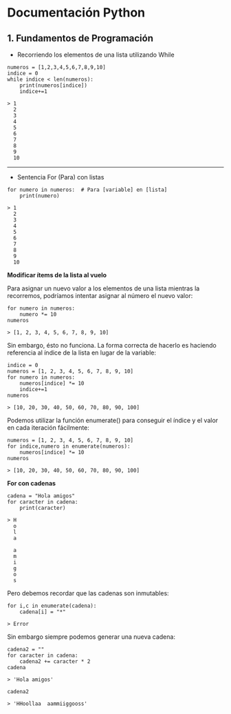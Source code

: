 # Documentación Python

## 1. Fundamentos de Programación

- Recorriendo los elementos de una lista utilizando While
~~~
numeros = [1,2,3,4,5,6,7,8,9,10]
indice = 0
while indice < len(numeros):
    print(numeros[indice])
    indice+=1
~~~
~~~
> 1
  2
  3
  4
  5
  6
  7
  8
  9
  10
~~~

---

- Sentencia For (Para) con listas
~~~
for numero in numeros:  # Para [variable] en [lista]
    print(numero)
~~~
~~~
> 1
  2
  3
  4
  5
  6
  7
  8
  9
  10
~~~

**Modificar ítems de la lista al vuelo**

Para asignar un nuevo valor a los elementos de una lista mientras la recorremos, podríamos intentar asignar al número el nuevo valor:

~~~
for numero in numeros:
    numero *= 10
numeros
~~~~
~~~~
> [1, 2, 3, 4, 5, 6, 7, 8, 9, 10]
~~~~
Sin embargo, ésto no funciona. La forma correcta de hacerlo es haciendo referencia al índice de la lista en lugar de la variable:
~~~
indice = 0
numeros = [1, 2, 3, 4, 5, 6, 7, 8, 9, 10]
for numero in numeros:
    numeros[indice] *= 10
    indice+=1
numeros
~~~
~~~
> [10, 20, 30, 40, 50, 60, 70, 80, 90, 100]
~~~
Podemos utilizar la función enumerate() para conseguir el índice y el valor en cada iteración fácilmente:
~~~
numeros = [1, 2, 3, 4, 5, 6, 7, 8, 9, 10]
for indice,numero in enumerate(numeros):
    numeros[indice] *= 10
numeros
~~~
~~~
> [10, 20, 30, 40, 50, 60, 70, 80, 90, 100]
~~~
**For con cadenas**
~~~
cadena = "Hola amigos"
for caracter in cadena:
    print(caracter)
~~~
~~~
> H
  o
  l
  a
 
  a
  m
  i 
  g
  o
  s
~~~
Pero debemos recordar que las cadenas son inmutables:
~~~
for i,c in enumerate(cadena):
    cadena[i] = "*"
~~~
~~~
> Error
~~~
Sin embargo siempre podemos generar una nueva cadena:
~~~
cadena2 = ""
for caracter in cadena:
    cadena2 += caracter * 2
cadena
~~~
~~~
> 'Hola amigos'
~~~
~~~
cadena2
~~~
~~~
> 'HHoollaa  aammiiggooss'
~~~

